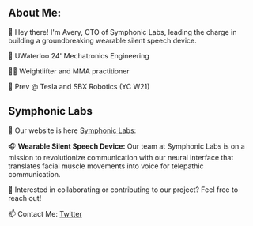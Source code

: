 ## About Me:

👋 Hey there! I'm Avery, CTO of Symphonic Labs, leading the charge in building a groundbreaking wearable silent speech device.

🔬 UWaterloo 24' Mechatronics Engineering

🏋️‍♂️ Weightlifter and MMA practitioner

🚗 Prev @ Tesla and SBX Robotics (YC W21)

## Symphonic Labs

🔗 Our website is here [Symphonic Labs](https://symphoniclabs.ca/):

🎧 **Wearable Silent Speech Device:** Our team at Symphonic Labs is on a mission to revolutionize communication with our neural interface that translates facial muscle movements into voice for telepathic communication.

🌱 Interested in collaborating or contributing to our project? Feel free to reach out!

📫 Contact Me: [Twitter](https://twitter.com/avery_chiu)
